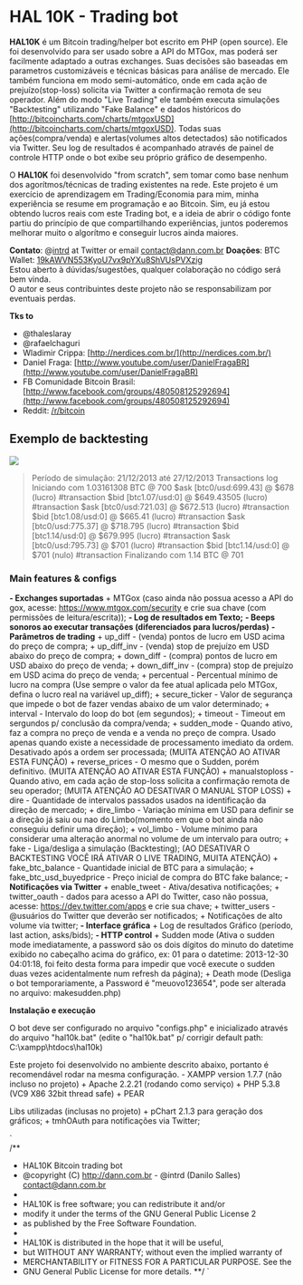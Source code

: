 # HAL 10K - Trading bot

**HAL10K** é um Bitcoin trading/helper bot escrito em PHP (open source). Ele foi desenvolvido para ser usado sobre a API do MTGox, mas poderá ser facilmente adaptado a outras exchanges. Suas decisões são baseadas em parametros customizáveis e técnicas básicas para análise de mercado. Ele também funciona em modo semi-automático, onde em cada ação de prejuízo(stop-loss) solicita via Twitter a confirmação remota de seu operador. Além do modo "Live Trading" ele também executa simulações "Backtesting" utilizando "Fake Balance" e dados históricos do [http://bitcoincharts.com/charts/mtgoxUSD](http://bitcoincharts.com/charts/mtgoxUSD). Todas suas ações(compra/venda) e alertas(volumes altos detectados) são notificados via Twitter. Seu log de resultados é acompanhado através de painel de controle HTTP onde o bot exibe seu próprio gráfico de desempenho.

O **HAL10K** foi desenvolvido "from scratch", sem tomar como base nenhum dos agorítmos/técnicas de trading existentes na rede. Este projeto é um exercício de aprendizagem em Trading/Economia para mim, minha experiência se resume em programação e ao Bitcoin. Sim, eu já estou obtendo lucros reais com este Trading bot, e a ideia de abrir o código fonte partiu do princípio de que compartilhando experiências, juntos poderemos melhorar muito o algorítmo e conseguir lucros ainda maiores.

**Contato**: @[intrd](http://twitter.com/intrd) at Twitter or email [contact@dann.com.br](mailto:contact@dann.com.br)
**Doações**: BTC Wallet: [19kAWVN553KyoU7vx9pYXu8ShVUsPVXzig](https://blockchain.info/address/19kAWVN553KyoU7vx9pYXu8ShVUsPVXzig)   
Estou aberto à dúvidas/sugestões, qualquer colaboração no código será bem vinda.    
O autor e seus contribuintes deste projeto não se responsabilizam por eventuais perdas.     

**Tks to**
* @thaleslaray 
* @rafaelchaguri 
* Wladimir Crippa: [http://nerdices.com.br/](http://nerdices.com.br/) 
* Daniel Fraga: [http://www.youtube.com/user/DanielFragaBR](http://www.youtube.com/user/DanielFragaBR) 
* FB Comunidade Bitcoin Brasil: [http://www.facebook.com/groups/480508125292694](http://www.facebook.com/groups/480508125292694) 
* Reddit: [/r/bitcoin](http://www.reddit.com/r/bitcoin) 

## Exemplo de backtesting

![](http://dann.com.br/chart_sample.png)

>Período de simulação: 21/12/2013 até 27/12/2013
>Transactions log
>Iniciando com 1.03161308 BTC @ 700
>$ask [btc0/usd:699.43] @ $678 (lucro) #transaction
>$bid [btc1.07/usd:0] @ $649.43505 (lucro) #transaction
>$ask [btc0/usd:721.03] @ $672.513 (lucro) #transaction
>$bid [btc1.08/usd:0] @ $665.41 (lucro) #transaction
>$ask [btc0/usd:775.37] @ $718.795 (lucro) #transaction
>$bid [btc1.14/usd:0] @ $679.995 (lucro) #transaction
>$ask [btc0/usd:795.73] @ $701 (lucro) #transaction
>$bid [btc1.14/usd:0] @ $701 (nulo) #transaction
>Finalizando com 1.14 BTC @ 701

### Main features & configs

**- Exchanges suportadas** 
    + MTGox (caso ainda não possua acesso a API do gox, acesse: https://www.mtgox.com/security e crie sua chave (com permissões de leitura/escrita)); 
**- Log de resultados em Texto;**
**- Beeps sonoros ao executar transações (diferenciados para lucros/perdas)**
**- Parâmetros de trading**
    + up_diff - (venda) pontos de lucro em USD acima do preço de compra; 
    + up_diff_inv - (venda) stop de prejuízo em USD abaixo do preço de compra; 
    + down_diff - (compra) pontos de lucro em USD abaixo do preço de venda; 
    + down_diff_inv - (compra) stop de prejuízo em USD acima do preço de venda; 
    + percentual - Percentual mínimo de lucro na compra (Use sempre o valor da fee atual aplicada pelo MTGox, defina o lucro real na variável up_diff); 
    + secure_ticker - Valor de segurança que impede o bot de fazer vendas abaixo de um valor determinado; 
    + interval - Intervalo do loop do bot (em segundos); 
    + timeout - Timeout em sergundos p/ conclusão da compra/venda; 
    + sudden_mode - Quando ativo, faz a compra no preço de venda e a venda no preço de compra. Usado apenas quando existe a necessidade de processamento imediato da ordem. Desativado após a ordem ser processada; (MUITA ATENÇÃO AO ATIVAR ESTA FUNÇÃO) 
    + reverse_prices - O mesmo que o Sudden, porém definitivo. (MUITA ATENÇÃO AO ATIVAR ESTA FUNÇÃO) 
    + manualstoploss - Quando ativo, em cada ação de stop-loss solicita a confirmação remota de seu operador; (MUITA ATENÇÃO AO DESATIVAR O MANUAL STOP LOSS) 
    + dire - Quantidade de intervalos passados usados na identificação da direção de mercado; 
    + dire_limbo - Variação mínima em USD para definir se a direção já saiu ou nao do Limbo(momento em que o bot ainda não conseguiu definir uma direção); 
    + vol_limbo - Volume mínimo para considerar uma alteração anormal no volume de um intervalo para outro; 
    + fake - Liga/desliga a simulação (Backtesting); (AO DESATIVAR O BACKTESTING VOCÊ IRÁ ATIVAR O LIVE TRADING, MUITA ATENÇÃO) 
    + fake_btc_balance - Quantidade inicial de BTC para a simulação; 
    + fake_btc_usd_buyedprice - Preço inicial de compra do BTC fake balance; 
**- Notificações via Twitter**
    + enable_tweet - Ativa/desativa notificações; 
    + twitter_oauth - dados para acesso a API do Twitter, caso não possua, acesse: https://dev.twitter.com/apps e crie sua chave; 
    + twitter_users - @usuários do Twitter que deverão ser notificados; 
    + Notificações de alto volume via twitter; 
**- Interface gráfica**
    + Log de resultados Gráfico (período, last action, asks/bids); 
    **- HTTP control**
        + Sudden mode (Ativa o sudden mode imediatamente, a password são os dois dígitos do minuto do datetime exibido no cabeçalho acima do gráfico, ex: 01 para o datetime: 2013-12-30 04:01:18, foi feito desta forma para impedir que você execute o sudden duas vezes acidentalmente num refresh da página); 
        + Death mode (Desliga o bot temporariamente, a Password é "meuovo123654", pode ser alterada no arquivo: makesudden.php) 

**Instalação e execução**

O bot deve ser configurado no arquivo "configs.php" e inicializado através do arquivo "hal10k.bat" (edite o "hal10k.bat" p/ corrigir default path: C:\xampp\htdocs\hal10k) 

Este projeto foi desenvolvido no ambiente descrito abaixo, portanto é recomendável rodar na mesma configuração. 
    - XAMPP version 1.7.7 (não incluso no projeto) 
        + Apache 2.2.21 (rodando como serviço) 
        + PHP 5.3.8 (VC9 X86 32bit thread safe) + PEAR 

Libs utilizadas (inclusas no projeto) 
    + pChart 2.1.3 para geração dos gráficos; 
    + tmhOAuth para notificações via Twitter; 

`    
/** 
* HAL10K Bitcoin trading bot
* @copyright (C) http://dann.com.br - @intrd (Danilo Salles) <contact@dann.com.br>
*
* HAL10K is free software; you can redistribute it and/or
* modify it under the terms of the GNU General Public License 2
* as published by the Free Software Foundation.
* 
* HAL10K is distributed in the hope that it will be useful,
* but WITHOUT ANY WARRANTY; without even the implied warranty of
* MERCHANTABILITY or FITNESS FOR A PARTICULAR PURPOSE.  See the
* GNU General Public License for more details.
**/
`
